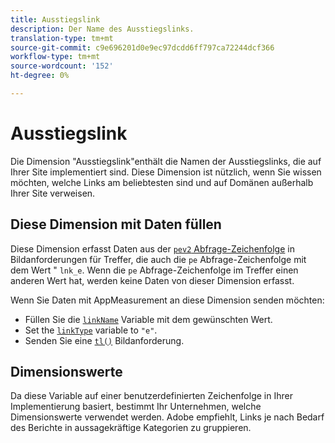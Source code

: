 ```yaml
---
title: Ausstiegslink
description: Der Name des Ausstiegslinks.
translation-type: tm+mt
source-git-commit: c9e696201d0e9ec97dcdd6ff797ca72244dcf366
workflow-type: tm+mt
source-wordcount: '152'
ht-degree: 0%

---
```



# Ausstiegslink

Die Dimension &quot;Ausstiegslink&quot;enthält die Namen der Ausstiegslinks, die auf Ihrer Site implementiert sind. Diese Dimension ist nützlich, wenn Sie wissen möchten, welche Links am beliebtesten sind und auf Domänen außerhalb Ihrer Site verweisen.

## Diese Dimension mit Daten füllen

Diese Dimension erfasst Daten aus der [`pev2` Abfrage-Zeichenfolge](/help/implement/validate/query-parameters.md) in Bildanforderungen für Treffer, die auch die `pe` Abfrage-Zeichenfolge mit dem Wert &quot; `lnk_e`. Wenn die `pe` Abfrage-Zeichenfolge im Treffer einen anderen Wert hat, werden keine Daten von dieser Dimension erfasst.

Wenn Sie Daten mit AppMeasurement an diese Dimension senden möchten:

* Füllen Sie die [`linkName`](/help/implement/vars/config-vars/linkname.md) Variable mit dem gewünschten Wert.
* Set the [`linkType`](/help/implement/vars/config-vars/linktype.md) variable to `"e"`.
* Senden Sie eine [`tl()`](/help/implement/vars/functions/tl-method.md) Bildanforderung.

## Dimensionswerte

Da diese Variable auf einer benutzerdefinierten Zeichenfolge in Ihrer Implementierung basiert, bestimmt Ihr Unternehmen, welche Dimensionswerte verwendet werden. Adobe empfiehlt, Links je nach Bedarf des Berichte in aussagekräftige Kategorien zu gruppieren.
